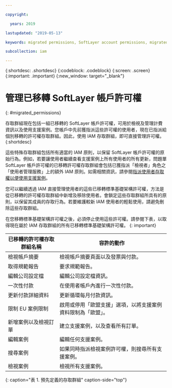 ```yaml
---

copyright:

  years: 2019

lastupdated: "2019-05-13"

keywords: migrated permissions, SoftLayer account permissions, migrated permission access group, migrated classic infrastructure permissions

subcollection: iam

---
```


{:shortdesc: .shortdesc}
{:codeblock: .codeblock}
{:screen: .screen}
{:important: .important}
{:new_window: target="_blank"}


# 管理已移轉 SoftLayer 帳戶許可權
{: #migrated_permissions}

存取群組現在包括一組已移轉的 SoftLayer 帳戶許可權，可用於檢視及管理計費資訊以及使用支援案例。您帳戶中先前獲指派這些許可權的使用者，現在已指派給個別移轉的許可權存取群組。因此，使用 IAM 存取群組，即可直接管理許可權。
{:shortdesc}

這些特殊存取群組包括所有適當的 IAM 原則，以保留 SoftLayer 帳戶許可權的原始行為。例如，若要讓使用者繼續查看支援案例上所有使用者的所有更新，問題單 SoftLayer 帳戶許可權的已移轉許可權存取群組會包括已獲指派「檢視者」角色之「使用者管理服務」上的額外 IAM 原則。如需相關資訊，請參閱[指派使用者存取權以便使用支援案例](/docs/get-support?topic=get-support-access#access)。

您可以繼續透過 IAM 直接管理使用者的這些已移轉標準基礎架構許可權，方法是從已移轉的許可權存取群組中新增及移除使用者。會鎖定這些存取群組所具有的原則，以保留其成員的存取行為。若要維護較新 IAM 使用者的輕鬆使用，請避免刪除這些存取群組。

在您移轉標準基礎架構許可權之後，必須停止使用這些許可權。請參閱下表，以取得現在屬於 IAM 存取群組的所有已移轉標準基礎架構許可權。
{: important}

| 已移轉的許可權存取群組名稱 | 容許的動作 |
|----------|---------|
| 檢視帳戶摘要 | 檢視帳戶摘要頁面以及發票與付款。|
| 取得規範報告 | 要求規範報告。|
| 編輯公司設定檔 | 編輯公司設定檔資訊。|
| 一次性付款 | 在使用者帳戶內進行一次性付款。|
| 更新付款詳細資料 | 更新循環每月付款資訊。|
| 限制 EU 案例限制 | 啟用或停用「歐盟支援」選項，以將支援案例資料限制為「歐盟」。|
| 新增案例以及檢視訂單 | 建立支援案例，以及查看所有訂單。|
| 編輯案例 | 編輯任何支援案例。|
| 搜尋案例 | 如果同時指派檢視案例許可權，則搜尋所有支援案例。|
| 檢視案例 | 檢視所有支援案例。|
{: caption="表 1. 預先定義的存取群組" caption-side="top"}

